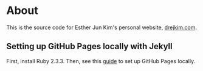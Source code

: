 # About

This is the source code for Esther Jun Kim's personal website, [drejkim.com](http://drejkim.com).

## Setting up GitHub Pages locally with Jekyll

First, install Ruby 2.3.3. Then, see this [guide](https://help.github.com/articles/setting-up-your-github-pages-site-locally-with-jekyll/) to set up GitHub Pages locally.
